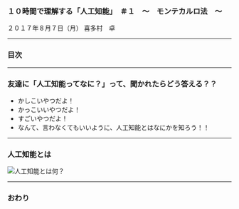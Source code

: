 ### １０時間で理解する「人工知能」　＃１　〜　モンテカルロ法　〜

２０１７年８月７日（月）
喜多村　卓


---

### 目次

---


### 友達に「人工知能ってなに？」って、聞かれたらどう答える？？

- かしこいやつだよ！
- かっこいいやつだよ！
- すごいやつだよ！
- なんて、言わなくてもいいように、人工知能とはなにかを知ろう！！

---


### 人工知能とは

![人工知能とは何？](machine-learning-seminer/image/what-ai.png)


---


### おわり
